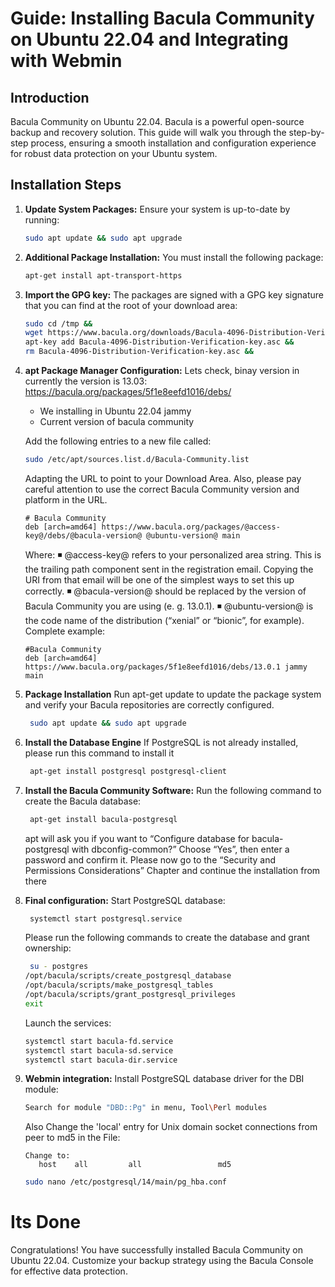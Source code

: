 # Guide: Installing Bacula Community on Ubuntu 22.04 and Integrating with Webmin


## Introduction

Bacula Community on Ubuntu 22.04. Bacula is a powerful open-source backup and recovery solution. This guide will walk you through the step-by-step process, ensuring a smooth installation and configuration experience for robust data protection on your Ubuntu system.

## Installation Steps

1. **Update System Packages:**
   Ensure your system is up-to-date by running:
     ```bash
     sudo apt update && sudo apt upgrade
     ```
2. **Additional Package Installation:**
   You must install the following package:
     ```bash
     apt-get install apt-transport-https
     ```
3. **Import the GPG key:**
   The packages are signed with a GPG key signature that you can find at the root of
your download area:
    ```bash
    sudo cd /tmp &&
    wget https://www.bacula.org/downloads/Bacula-4096-Distribution-Verification-key.asc &&
    apt-key add Bacula-4096-Distribution-Verification-key.asc &&
    rm Bacula-4096-Distribution-Verification-key.asc &&
    ```
4. **apt Package Manager Configuration:**
    Lets check, binay version in currently the version is 13.03:
    https://bacula.org/packages/5f1e8eefd1016/debs/
     - We installing in Ubuntu 22.04 jammy
     - Current version of bacula community
   
    Add the following entries to a new file called:
    ```bash
    sudo /etc/apt/sources.list.d/Bacula-Community.list
    ```

    Adapting the URL to point to your Download Area. Also, please pay careful attention
    to use the correct Bacula Community version and platform in the URL.
    ```
    # Bacula Community
    deb [arch=amd64] https://www.bacula.org/packages/@access-key@/debs/@bacula-version@ @ubuntu-version@ main
    ``` 
      Where:
      ◾ @access-key@ refers to your personalized area string. This is the trailing
      path component sent in the registration email. Copying the URI from that
      email will be one of the simplest ways to set this up correctly.
      ◾ @bacula-version@ should be replaced by the version of Bacula Community
      you are using (e. g. 13.0.1).
      ◾ @ubuntu-version@ is the code name of the distribution (“xenial” or “bionic”,
      for example).
    Complete example:
   
    ```
    #Bacula Community
    deb [arch=amd64] https://www.bacula.org/packages/5f1e8eefd1016/debs/13.0.1 jammy main
    ```
   
5. **Package Installation**
   Run apt-get update to update the package system and verify your Bacula repositories are correctly configured.
    ```bash
     sudo apt update && sudo apt upgrade
    ```
     
6. **Install the Database Engine**
   If PostgreSQL is not already installed, please run this command to install it
    ```bash
     apt-get install postgresql postgresql-client
    ```

8. **Install the Bacula Community Software:**
    Run the following command to create the Bacula database:
    ```bash
     apt-get install bacula-postgresql
    ```
    apt will ask you if you want to “Configure database for bacula-postgresql with
    dbconfig-common?” Choose “Yes”, then enter a password and confirm it.
    Please now go to the “Security and Permissions Considerations” Chapter and
    continue the installation from there

9. **Final configuration:**
    Start PostgreSQL database:
    ```bash
     systemctl start postgresql.service
    ```
    Please run the following commands to create the database and grant ownership:
    ```bash
     su - postgres
    /opt/bacula/scripts/create_postgresql_database
    /opt/bacula/scripts/make_postgresql_tables
    /opt/bacula/scripts/grant_postgresql_privileges
    exit
    ```
    Launch the services:
    ```bash
    systemctl start bacula-fd.service
    systemctl start bacula-sd.service
    systemctl start bacula-dir.service
    ```

10. **Webmin integration:**
    Install PostgreSQL database driver for the DBI module:
    ```bash
    Search for module "DBD::Pg" in menu, Tool\Perl modules
    ```
    Also Change the 'local' entry for Unix domain socket connections from peer to md5 in the File:
     ```
    Change to:
        host    all         all                 md5
      ```
    
    ```bash
    sudo nano /etc/postgresql/14/main/pg_hba.conf
    ```

# Its Done
Congratulations! You have successfully installed Bacula Community on Ubuntu 22.04. Customize your backup strategy using the Bacula Console for effective data protection.
